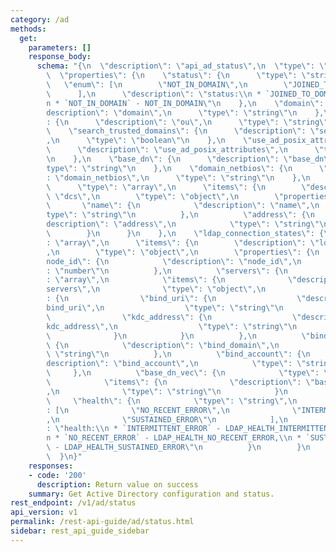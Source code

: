 ```yaml
---
category: /ad
methods:
  get:
    parameters: []
    response_body:
      schema: "{\n  \"description\": \"api_ad_status\",\n  \"type\": \"object\",\n\
        \  \"properties\": {\n    \"status\": {\n      \"type\": \"string\",\n   \
        \   \"enum\": [\n        \"NOT_IN_DOMAIN\",\n        \"JOINED_TO_DOMAIN\"\n\
        \      ],\n      \"description\": \"status:\\n * `JOINED_TO_DOMAIN` - JOINED_TO_DOMAIN,\\\
        n * `NOT_IN_DOMAIN` - NOT_IN_DOMAIN\"\n    },\n    \"domain\": {\n      \"\
        description\": \"domain\",\n      \"type\": \"string\"\n    },\n    \"ou\"\
        : {\n      \"description\": \"ou\",\n      \"type\": \"string\"\n    },\n\
        \    \"search_trusted_domains\": {\n      \"description\": \"search_trusted_domains\"\
        ,\n      \"type\": \"boolean\"\n    },\n    \"use_ad_posix_attributes\": {\n\
        \      \"description\": \"use_ad_posix_attributes\",\n      \"type\": \"boolean\"\
        \n    },\n    \"base_dn\": {\n      \"description\": \"base_dn\",\n      \"\
        type\": \"string\"\n    },\n    \"domain_netbios\": {\n      \"description\"\
        : \"domain_netbios\",\n      \"type\": \"string\"\n    },\n    \"dcs\": {\n\
        \      \"type\": \"array\",\n      \"items\": {\n        \"description\":\
        \ \"dcs\",\n        \"type\": \"object\",\n        \"properties\": {\n   \
        \       \"name\": {\n            \"description\": \"name\",\n            \"\
        type\": \"string\"\n          },\n          \"address\": {\n            \"\
        description\": \"address\",\n            \"type\": \"string\"\n          }\n\
        \        }\n      }\n    },\n    \"ldap_connection_states\": {\n      \"type\"\
        : \"array\",\n      \"items\": {\n        \"description\": \"ldap_connection_states\"\
        ,\n        \"type\": \"object\",\n        \"properties\": {\n          \"\
        node_id\": {\n            \"description\": \"node_id\",\n            \"type\"\
        : \"number\"\n          },\n          \"servers\": {\n            \"type\"\
        : \"array\",\n            \"items\": {\n              \"description\": \"\
        servers\",\n              \"type\": \"object\",\n              \"properties\"\
        : {\n                \"bind_uri\": {\n                  \"description\": \"\
        bind_uri\",\n                  \"type\": \"string\"\n                },\n\
        \                \"kdc_address\": {\n                  \"description\": \"\
        kdc_address\",\n                  \"type\": \"string\"\n                }\n\
        \              }\n            }\n          },\n          \"bind_domain\":\
        \ {\n            \"description\": \"bind_domain\",\n            \"type\":\
        \ \"string\"\n          },\n          \"bind_account\": {\n            \"\
        description\": \"bind_account\",\n            \"type\": \"string\"\n     \
        \     },\n          \"base_dn_vec\": {\n            \"type\": \"array\",\n\
        \            \"items\": {\n              \"description\": \"base_dn_vec\"\
        ,\n              \"type\": \"string\"\n            }\n          },\n     \
        \     \"health\": {\n            \"type\": \"string\",\n            \"enum\"\
        : [\n              \"NO_RECENT_ERROR\",\n              \"INTERMITTENT_ERROR\"\
        ,\n              \"SUSTAINED_ERROR\"\n            ],\n            \"description\"\
        : \"health:\\n * `INTERMITTENT_ERROR` - LDAP_HEALTH_INTERMITTENT_ERROR,\\\
        n * `NO_RECENT_ERROR` - LDAP_HEALTH_NO_RECENT_ERROR,\\n * `SUSTAINED_ERROR`\
        \ - LDAP_HEALTH_SUSTAINED_ERROR\"\n          }\n        }\n      }\n    }\n\
        \  }\n}"
    responses:
    - code: '200'
      description: Return value on success
    summary: Get Active Directory configuration and status.
rest_endpoint: /v1/ad/status
api_version: v1
permalink: /rest-api-guide/ad/status.html
sidebar: rest_api_guide_sidebar
---
```

